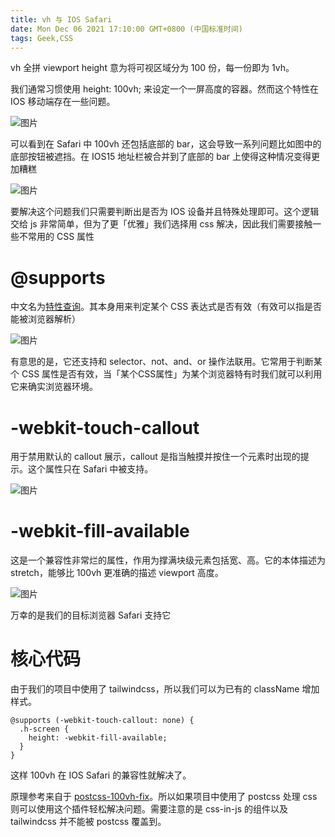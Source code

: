 ```yaml
---
title: vh 与 IOS Safari
date: Mon Dec 06 2021 17:10:00 GMT+0800 (中国标准时间)
tags: Geek,CSS
---
```

vh 全拼 viewport height 意为将可视区域分为 100 份，每一份即为 1vh。

我们通常习惯使用 height: 100vh; 来设定一个一屏高度的容器。然而这个特性在 IOS 移动端存在一些问题。

![图片](/images/83c4de91fe2ecca95af25465332c79c6cacff8a9da93a03fd48f2774efc52b71.png)

可以看到在 Safari 中 100vh 还包括底部的 bar，这会导致一系列问题比如图中的底部按钮被遮挡。在 IOS15 地址栏被合并到了底部的 bar 上使得这种情况变得更加糟糕

![图片](/images/41c06cd650ff92b90b88d89ab7b32cec54f9b3cd9d52a14c185431e830f72c77.png)

要解决这个问题我们只需要判断出是否为 IOS 设备并且特殊处理即可。这个逻辑交给 js 非常简单，但为了更「优雅」我们选择用 css 解决，因此我们需要接触一些不常用的 CSS 属性

# @supports

中文名为[特性查询](https://developer.mozilla.org/zh-CN/docs/Web/CSS/@supports)。其本身用来判定某个 CSS 表达式是否有效（有效可以指是否能被浏览器解析）

![图片](/images/02bfc5e7e54639dd79326a6ecf2648ebf273b8cab4c7b8cda6897642a44df4f4.png)

有意思的是，它还支持和 selector、not、and、or 操作法联用。它常用于判断某个 CSS 属性是否有效，当「某个CSS属性」为某个浏览器特有时我们就可以利用它来确实浏览器环境。

# -webkit-touch-callout

用于禁用默认的 callout 展示，callout 是指当触摸并按住一个元素时出现的提示。这个属性只在 Safari 中被支持。

![图片](/images/8e442e7a7b4335cf24acb18893394281ca81f5c407f578465143839044d52ca7.png)

# -webkit-fill-available

这是一个兼容性非常烂的属性，作用为撑满块级元素包括宽、高。它的本体描述为 stretch，能够比 100vh 更准确的描述 viewport 高度。

![图片](/images/66f0e61a6eb9c58947dada889cf7509976d919486d845c42aabce5222a9e298c.png)

万幸的是我们的目标浏览器 Safari 支持它

# 核心代码

由于我们的项目中使用了 tailwindcss，所以我们可以为已有的 className 增加样式。

```
@supports (-webkit-touch-callout: none) {
  .h-screen {
    height: -webkit-fill-available;
  }
}
```

这样 100vh 在 IOS Safari 的兼容性就解决了。

原理参考来自于 [postcss-100vh-fix](https://github.com/postcss/postcss-100vh-fix)。所以如果项目中使用了 postcss 处理 css 则可以使用这个插件轻松解决问题。需要注意的是 css-in-js 的组件以及 tailwindcss 并不能被 postcss 覆盖到。